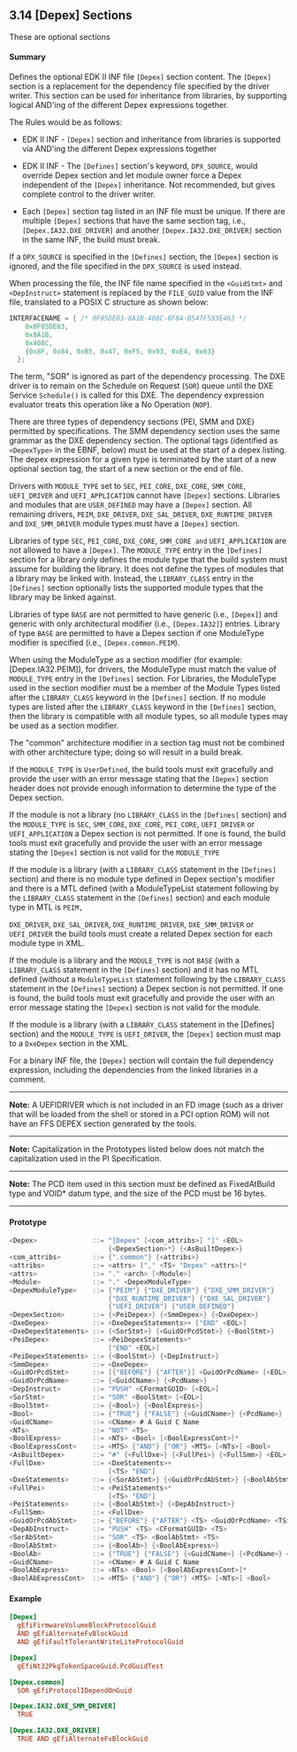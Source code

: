 <!--- @file
  3.14 [Depex] Sections

  Copyright (c) 2007-2019, Intel Corporation. All rights reserved.<BR>

  Redistribution and use in source (original document form) and 'compiled'
  forms (converted to PDF, epub, HTML and other formats) with or without
  modification, are permitted provided that the following conditions are met:

  1) Redistributions of source code (original document form) must retain the
     above copyright notice, this list of conditions and the following
     disclaimer as the first lines of this file unmodified.

  2) Redistributions in compiled form (transformed to other DTDs, converted to
     PDF, epub, HTML and other formats) must reproduce the above copyright
     notice, this list of conditions and the following disclaimer in the
     documentation and/or other materials provided with the distribution.

  THIS DOCUMENTATION IS PROVIDED BY TIANOCORE PROJECT "AS IS" AND ANY EXPRESS OR
  IMPLIED WARRANTIES, INCLUDING, BUT NOT LIMITED TO, THE IMPLIED WARRANTIES OF
  MERCHANTABILITY AND FITNESS FOR A PARTICULAR PURPOSE ARE DISCLAIMED. IN NO
  EVENT SHALL TIANOCORE PROJECT  BE LIABLE FOR ANY DIRECT, INDIRECT, INCIDENTAL,
  SPECIAL, EXEMPLARY, OR CONSEQUENTIAL DAMAGES (INCLUDING, BUT NOT LIMITED TO,
  PROCUREMENT OF SUBSTITUTE GOODS OR SERVICES; LOSS OF USE, DATA, OR PROFITS;
  OR BUSINESS INTERRUPTION) HOWEVER CAUSED AND ON ANY THEORY OF LIABILITY,
  WHETHER IN CONTRACT, STRICT LIABILITY, OR TORT (INCLUDING NEGLIGENCE OR
  OTHERWISE) ARISING IN ANY WAY OUT OF THE USE OF THIS DOCUMENTATION, EVEN IF
  ADVISED OF THE POSSIBILITY OF SUCH DAMAGE.

-->

## 3.14 [Depex] Sections

These are optional sections

#### Summary

Defines the optional EDK II INF file `[Depex]` section content. The `[Depex]`
section is a replacement for the dependency file specified by the driver
writer. This section can be used for inheritance from libraries, by supporting 
logical AND'ing of the different Depex expressions together.

The Rules would be as follows:

* EDK II INF - `[Depex]` section and inheritance from libraries is supported
  via AND'ing the different Depex expressions together

* EDK II INF - The `[Defines]` section's keyword, `DPX_SOURCE`, would override
  Depex section and let module owner force a Depex independent of the `[Depex]`
  inheritance. Not recommended, but gives complete control to the driver writer.

* Each `[Depex]` section tag listed in an INF file must be unique. If there are
  multiple `[Depex]` sections that have the same section tag, i.e.,
  `[Depex.IA32.DXE_DRIVER]` and another `[Depex.IA32.DXE_DRIVER]` section in the
  same INF, the build must break.

If a `DPX_SOURCE` is specified in the `[Defines]` section, the `[Depex]`
section is ignored, and the file specified in the `DPX_SOURCE` is used instead.

When processing the file, the INF file name specified in the `<GuidStmt>` and
`<DepInstruct>` statement is replaced by the `FILE_GUID` value from the INF
file, translated to a POSIX C structure as shown below:

```c
INTERFACENAME = { /* 0F05DE03-8A1B-408C-8F84-B547F593E463 */
    0x0F05DE03,
    0x8A1B,
    0x408C,
    {0x8F, 0x84, 0xB5, 0x47, 0xF5, 0x93, 0xE4, 0x63}
  };
```

The term, "SOR" is ignored as part of the dependency processing. The DXE
driver is to remain on the Schedule on Request (`SOR`) queue until the DXE
Service `Schedule()` is called for this DXE. The dependency expression
evaluator treats this operation like a No Operation (`NOP`).

There are three types of dependency sections (PEI, SMM and DXE) permitted by
specifications. The SMM dependency section uses the same grammar as the DXE
dependency section. The optional tags (identified as `<DepexType>` in the EBNF,
below) must be used at the start of a depex listing. The depex expression for a
given type is terminated by the start of a new optional section tag, the start
of a new section or the end of file.

Drivers with `MODULE_TYPE` set to `SEC`, `PEI_CORE`, `DXE_CORE`, `SMM_CORE`,
`UEFI_DRIVER` and `UEFI_APPLICATION` cannot have `[Depex]` sections. Libraries
and modules that are `USER_DEFINED` may have a `[Depex]` section. All remaining
drivers, `PEIM`, `DXE_DRIVER`, `DXE_SAL_DRIVER`, `DXE_RUNTIME_DRIVER` and
`DXE_SMM_DRIVER` module types must have a `[Depex]` section.

Libraries of type `SEC`, `PEI_CORE`, `DXE_CORE`, `SMM_CORE and`
`UEFI_APPLICATION` are not allowed to have a `[Depex]`. The `MODULE_TYPE` entry
in the `[Defines]` section for a library only defines the module type that the
build system must assume for building the library. It does not define the types
of modules that a library may be linked with. Instead, the `LIBRARY_CLASS`
entry in the `[Defines]` section optionally lists the supported module types
that the library may be linked against.

Libraries of type `BASE` are not permitted to have generic (i.e., `[Depex]`) and
generic with only architectural modifier (i.e., `[Depex.IA32]`) entries. Library
of type `BASE` are permitted to have a Depex section if one ModuleType modifier
is specified (i.e., `[Depex.common.PEIM`).

When using the ModuleType as a section modifier (for example:
[Depex.IA32.PEIM]), for drivers, the ModuleType must match the value of
`MODULE_TYPE` entry in the `[Defines]` section. For Libraries, the ModuleType
used in the section modifier must be a member of the Module Types listed after
the `LIBRARY_CLASS` keyword in the `[Defines]` section. If no module types are
listed after the `LIBRARY_CLASS` keyword in the `[Defines]` section, then the
library is compatible with all module types, so all module types may be used as
a section modifier.

The "common" architecture modifier in a section tag must not be combined with
other architecture type; doing so will result in a build break.

If the `MODULE_TYPE` is `UserDefined`, the build tools must exit gracefully and
provide the user with an error message stating that the `[Depex]` section
header does not provide enough information to determine the type of the Depex
section.

If the module is not a library (no `LIBRARY_CLASS` in the `[Defines]` section)
and the `MODULE_TYPE` is `SEC`, `SMM_CORE`, `DXE_CORE`, `PEI_CORE`,
`UEFI_DRIVER` or `UEFI_APPLICATION` a Depex section is not permitted. If one is
found, the build tools must exit gracefully and provide the user with an error
message stating the `[Depex]` section is not valid for the `MODULE_TYPE`

If the module is a library (with a `LIBRARY_CLASS` statement in the `[Defines]`
section) and there is no module type defined in Depex section's modifier and
there is a MTL defined (with a ModuleTypeList statement following by the
`LIBRARY_CLASS` statement in the `[Defines]` section) and each module type in
MTL is `PEIM,`

`DXE_DRIVER`, `DXE_SAL_DRIVER`, `DXE_RUNTIME_DRIVER`, `DXE_SMM_DRIVER` or
`UEFI_DRIVER` the build tools must create a related Depex section for each
module type in XML.

If the module is a library and the `MODULE_TYPE` is not `BASE` (with a
`LIBRARY_CLASS` statement in the `[Defines]` section) and it has no MTL defined
(without a `ModuleTypeList` statement following by the `LIBRARY_CLASS`
statement in the `[Defines]` section) a Depex section is not permitted. If one
is found, the build tools must exit gracefully and provide the user with an
error message stating the `[Depex]` section is not valid for the module.

If the module is a library (with a `LIBRARY_CLASS` statement in the [Defines]
section) and the `MODULE_TYPE` is `UEFI_DRIVER`, the `[Depex]` section must map
to a `DxeDepex` section in the XML.

For a binary INF file, the `[Depex]` section will contain the full dependency
expression, including the dependencies from the linked libraries in a comment.

**********
**Note:** A UEFIDRIVER which is not included in an FD image (such as a driver
that will be loaded from the shell or stored in a PCI option ROM) will not have
an FFS DEPEX section generated by the tools.
**********
**Note:** Capitalization in the Prototypes listed below does not match the
capitalization used in the PI Specification.
**********
**Note:** The PCD item used in this section must be defined as FixedAtBuild type
and VOID* datum type, and the size of the PCD must be 16 bytes.
**********

#### Prototype

```c
<Depex>              ::= "[Depex" [<com_attribs>] "]" <EOL>
                         {<DepexSection>*} {<AsBuiltDepex>}
<com_attribs>        ::= {".common"} {<attribs>}
<attribs>            ::= <attrs> ["," <TS> "Depex" <attrs>]*
<attrs>              ::= "." <arch> [<Module>]
<Module>             ::= "." <DepexModuleType>
<DepexModuleType>    ::= {"PEIM"} {"DXE_DRIVER"} {"DXE_SMM_DRIVER"}
                         {"DXE_RUNTIME_DRIVER"} {"DXE_SAL_DRIVER"}
                         {"UEFI_DRIVER"} {"USER_DEFINED"}
<DepexSection>       ::= {<PeiDepex>} {<SmmDepex>} {<DxeDepex>}
<DxeDepex>           ::= <DxeDepexStatements>+ ["END" <EOL>]
<DxeDepexStatements> ::= {<SorStmt>} {<GuidOrPcdStmt>} {<BoolStmt>}
<PeiDepex>           ::= <PeiDepexStatements>*
                         ["END" <EOL>]
<PeiDepexStatements> ::= {<BoolStmt>} {<DepInstruct>}
<SmmDepex>           ::= <DxeDepex>
<GuidOrPcdStmt>      ::= [{"BEFORE"} {"AFTER"}] <GuidOrPcdName> [<EOL>]
<GuidOrPcdName>      ::= {<GuidCName>} {<PcdName>}
<DepInstruct>        ::= "PUSH" <CFormatGUID> [<EOL>]
<SorStmt>            ::= "SOR" <BoolStmt> [<EOL>]
<BoolStmt>           ::= {<Bool>} {<BoolExpress>}
<Bool>               ::= {"TRUE"} {"FALSE"} {<GuidCName>} {<PcdName>} [<EOL>]
<GuidCName>          ::= <CName> # A Guid C Name
<NTs>                ::= "NOT" <TS>
<BoolExpress>        ::= <NTs> <Bool> [<BoolExpressCont>]*
<BoolExpressCont>    ::= <MTS> {"AND"} {"OR"} <MTS> [<NTs>] <Bool>
<AsBuiltDepex>       ::= "#" {<FullDxe>} {<FullPei>} {<FullSmm>} <EOL>
<FullDxe>            ::= <DxeStatements>+
                         [<TS> "END"]
<DxeStatements>      ::= {<SorAbStmt>} {<GuidOrPcdAbStmt>} {<BoolAbStmt>}
<FullPei>            ::= <PeiStatements>*
                         [<TS> "END"]
<PeiStatements>      ::= {<BoolAbStmt>} {<DepAbInstruct>}
<FullSmm>            ::= <FullDxe>
<GuidOrPcdAbStmt>    ::= {"BEFORE"} {"AFTER"} <TS> <GuidOrPcdName> <TS>
<DepAbInstruct>      ::= "PUSH" <TS> <CFormatGUID> <TS>
<SorAbStmt>          ::= "SOR" <TS> <BoolAbStmt> <TS>
<BoolAbStmt>         ::= {<BoolAb>} {<BoolAbExpress>}
<BoolAb>             ::= {"TRUE"} {"FALSE"} {<GuidCName>} {<PcdName>} <TS>
<GuidCName>          ::= <CName> # A Guid C Name
<BoolAbExpress>      ::= <NTs> <Bool> [<BoolAbExpressCont>]*
<BoolAbExpressCont>  ::= <MTS> {"AND"} {"OR"} <MTS> [<NTs>] <Bool>
```

#### Example

```ini
[Depex]
  gEfiFirmwareVolumeBlockProtocolGuid
  AND gEfiAlternateFvBlockGuid
  AND gEfiFaultTolerantWriteLiteProtocolGuid

[Depex]
  gEfiNt32PkgTokenSpaceGuid.PcdGuidTest

[Depex.common]
  SOR gEfiProtocolIDependOnGuid

[Depex.IA32.DXE_SMM_DRIVER]
  TRUE

[Depex.IA32.DXE_DRIVER]
  TRUE AND gEfiAlternateFvBlockGuid
```
